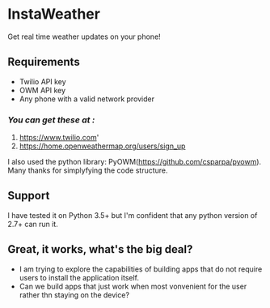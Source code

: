 # InstaWeather
Get real time weather updates on your phone!




## Requirements

* Twilio API key
* OWM API key
* Any phone with a valid network provider


### _You can get these at :_

1. https://www.twilio.com'
2. https://home.openweathermap.org/users/sign_up

I also used the python library: PyOWM(https://github.com/csparpa/pyowm). Many thanks for simplyfying the code structure.


## Support

I have tested it on Python 3.5+ but I'm confident that any python version of 2.7+ can run it.

## Great, it works, what's the big deal?

* I am trying to explore the capabilities of building apps that do not require users to install the application itself. 
* Can we build apps that just work when most vonvenient for the user rather thn staying on the device?
